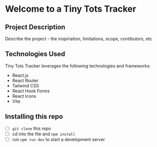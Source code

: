 # Welcome to a Tiny Tots Tracker

##  Project Description
Describe the project -  the inspiriation, limitations, scope, contibutors, etc

##  Technologies Used
Tiny Tots Tracker leverages the following technologies and frameworks:

- React.js
- React Router
- Tailwind CSS
- React Hook Forms
- React Icons
- Vite

## Installing this repo
 - [ ] `git clone` this repo
 - [ ] cd into the file and `npm install`
 - [ ] run `npm run dev` to start a development server
